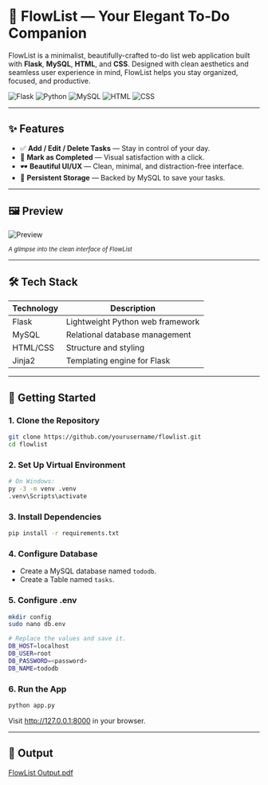 # 🌊 FlowList — Your Elegant To-Do Companion

FlowList is a minimalist, beautifully-crafted to-do list web application built with **Flask**, **MySQL**, **HTML**, and **CSS**. Designed with clean aesthetics and seamless user experience in mind, FlowList helps you stay organized, focused, and productive.

![Flask](https://img.shields.io/badge/Flask-000000?style=for-the-badge&logo=flask&logoColor=white)
![Python](https://img.shields.io/badge/Python-3776AB?style=for-the-badge&logo=python&logoColor=white)
![MySQL](https://img.shields.io/badge/MySQL-005C84?style=for-the-badge&logo=mysql&logoColor=white)
![HTML](https://img.shields.io/badge/HTML5-E34F26?style=for-the-badge&logo=html5&logoColor=white)
![CSS](https://img.shields.io/badge/CSS3-1572B6?style=for-the-badge&logo=css3&logoColor=white)

---

## ✨ Features

- ✅ **Add / Edit / Delete Tasks** — Stay in control of your day.
- 📌 **Mark as Completed** — Visual satisfaction with a click.
- 🕶️ **Beautiful UI/UX** — Clean, minimal, and distraction-free interface.
- 📁 **Persistent Storage** — Backed by MySQL to save your tasks.

---

## 🖼️ Preview

![Preview](https://github.com/user-attachments/assets/86f1587f-b62f-45f3-91dc-d4b21ada8b0c)

  
<sub>*A glimpse into the clean interface of FlowList*</sub>

---

## 🛠️ Tech Stack

| Technology | Description                    |
|------------|--------------------------------|
| Flask      | Lightweight Python web framework |
| MySQL      | Relational database management |
| HTML/CSS   | Structure and styling          |
| Jinja2     | Templating engine for Flask    |

---

## 🚀 Getting Started

### 1. Clone the Repository
```bash
git clone https://github.com/yourusername/flowlist.git
cd flowlist
```

### 2. Set Up Virtual Environment
```bash
# On Windows:
py -3 -m venv .venv
.venv\Scripts\activate  
```

### 3. Install Dependencies
```bash
pip install -r requirements.txt 
```

### 4. Configure Database
- Create a MySQL database named `tododb`.
- Create a Table named `tasks`.

### 5. Configure .env
```bash
mkdir config
sudo nano db.env

# Replace the values and save it.
DB_HOST=localhost
DB_USER=root
DB_PASSWORD=<password>
DB_NAME=tododb
```

### 6. Run the App
```bash
python app.py
```
Visit http://127.0.0.1:8000 in your browser.

---

## 🚀 Output
[FlowList Output.pdf](https://github.com/user-attachments/files/20358018/FlowList.Output.pdf)

